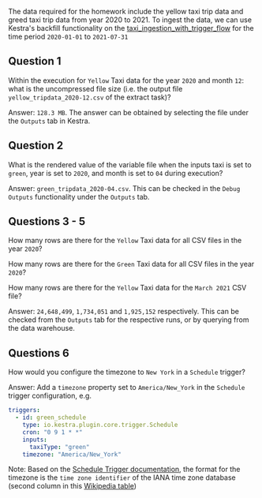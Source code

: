 The data required for the homework include the yellow taxi trip data and greed taxi trip data from year 2020 to 2021. To ingest the data, we can use Kestra's backfill functionality on the [taxi_ingestion_with_trigger_flow](./taxi_ingestion_with_trigger_flow.yaml) for the time period `2020-01-01` to `2021-07-31`

## Question 1
Within the execution for `Yellow` Taxi data for the year `2020` and month `12`: what is the uncompressed file size (i.e. the output file `yellow_tripdata_2020-12.csv` of the extract task)?

Answer: `128.3 MB`. The answer can be obtained by selecting the file under the `Outputs` tab in Kestra.

## Question 2
What is the rendered value of the variable file when the inputs taxi is set to `green`, year is set to `2020`, and month is set to `04` during execution?


Answer: `green_tripdata_2020-04.csv`. This can be checked in the `Debug Outputs` functionality under the `Outputs` tab.

## Questions 3 - 5
How many rows are there for the `Yellow` Taxi data for all CSV files in the year `2020`?

How many rows are there for the `Green` Taxi data for all CSV files in the year `2020`?

How many rows are there for the `Yellow` Taxi data for the `March 2021` CSV file?


Answer: `24,648,499`, `1,734,051` and `1,925,152` respectively. This can be checked from the `Outputs` tab for the respective runs, or by querying from the data warehouse.

## Questions 6
How would you configure the timezone to `New York` in a `Schedule` trigger?


Answer: Add a `timezone` property set to `America/New_York` in the `Schedule` trigger configuration, e.g.

```yaml
triggers:
  - id: green_schedule
    type: io.kestra.plugin.core.trigger.Schedule
    cron: "0 9 1 * *"
    inputs:
      taxiType: "green"
    timezone: "America/New_York"
```

Note:  Based on the [Schedule Trigger documentation](https://kestra.io/plugins/core/trigger/io.kestra.plugin.core.trigger.schedule), the format for the timezone is the `time zone identifier` of the IANA time zone database (second column in this [Wikipedia table](https://en.wikipedia.org/wiki/List_of_tz_database_time_zones#List))
